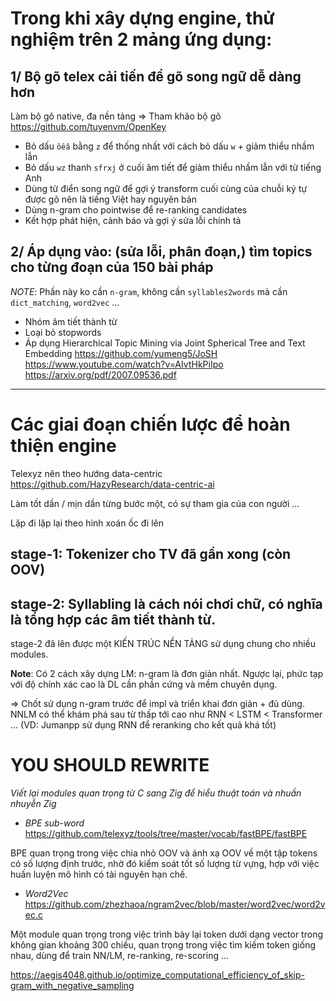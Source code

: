 # Trong khi xây dựng engine, thử nghiệm trên 2 mảng ứng dụng:


## 1/ Bộ gõ telex cải tiến để gõ song ngữ dễ dàng hơn

Làm bộ gõ native, đa nền tảng => Tham khảo bộ gõ https://github.com/tuyenvm/OpenKey

* Bỏ dấu `ôêâ` bằng `z` để thống nhất với cách bỏ dấu `w` + giảm thiểu nhầm lẫn
* Bỏ dấu `wz` thanh `sfrxj` ở cuối âm tiết để giảm thiểu nhầm lẫn với từ tiếng Anh
* Dùng từ điển song ngữ để gợi ý transform cuối cùng của chuỗi ký tự được gõ nên là tiếng Việt hay nguyên bản
* Dùng n-gram cho pointwise để re-ranking candidates
* Kết hợp phát hiện, cảnh báo và gợi ý sửa lỗi chính tả

## 2/ Áp dụng vào: (sửa lỗi, phân đoạn,) tìm topics cho từng đoạn của 150 bài pháp

_NOTE_: Phần này ko cần `n-gram`, không cần `syllables2words` mà cần `dict_matching`, `word2vec` ...

* Nhóm âm tiết thành từ
* Loại bỏ stopwords
* Áp dụng Hierarchical Topic Mining via Joint Spherical Tree and Text Embedding
  https://github.com/yumeng5/JoSH
  https://www.youtube.com/watch?v=AIvtHkPiIpo
  https://arxiv.org/pdf/2007.09536.pdf

- - -

# Các giai đoạn chiến lược để hoàn thiện engine

Telexyz nên theo hướng data-centric https://github.com/HazyResearch/data-centric-ai

Làm tốt dần / mịn dần từng bước một, có sự tham gia của con người ...

Lặp đi lặp lại theo hình xoán ốc đi lên


## stage-1: Tokenizer cho TV đã gần xong (còn OOV)

## stage-2: Syllabling là cách nói chơi chữ, có nghĩa là tổng hợp các âm tiết thành từ.

stage-2 đã lên được một KIẾN TRÚC NỀN TẢNG sử dụng chung cho nhiều modules.

__Note__: Có 2 cách xây dựng LM: n-gram là đơn giản nhất. Ngược lại, phức tạp với độ chính xác cao là DL cần phần cứng và mềm chuyên dụng.

=> Chốt sử dụng n-gram trước để impl và triển khai đơn giản + đủ dùng. NNLM có thể khám phá sau từ thấp tới cao như RNN < LSTM < Transformer ... (VD: Jumanpp sử dụng RNN để reranking cho kết quả khá tốt)

# YOU SHOULD REWRITE

_Viết lại modules quan trọng từ C sang Zig để hiểu thuật toán và nhuần nhuyễn Zig_

* _BPE sub-word_ https://github.com/telexyz/tools/tree/master/vocab/fastBPE/fastBPE

BPE quan trọng trong việc chia nhỏ OOV và ánh xạ OOV về một tập tokens có số lượng định trước, nhờ đó kiểm soát tốt số lượng từ vựng, hợp với việc huấn luyện mô hình có tài nguyên hạn chế.

* _Word2Vec_ https://github.com/zhezhaoa/ngram2vec/blob/master/word2vec/word2vec.c

Một module quan trọng trong việc trình bày lại token dưới dạng vector trong không gian khoảng 300 chiều, quan trọng trong việc tìm kiếm token giống nhau, dùng để train NN/LM, re-ranking, re-scoring ...

https://aegis4048.github.io/optimize_computational_efficiency_of_skip-gram_with_negative_sampling